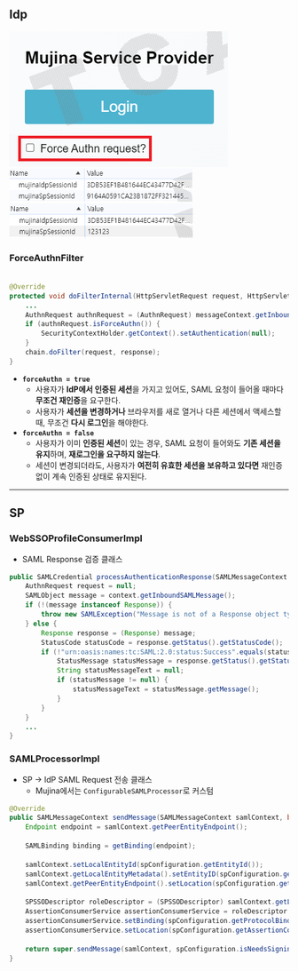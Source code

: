 ## Idp
![img.png](../../image/mujina1.PNG)  
![img.png](../../image/mujina2.PNG)
![img.png](../../image/mujina3.PNG)  

### ForceAuthnFilter
```java

@Override
protected void doFilterInternal(HttpServletRequest request, HttpServletResponse response, FilterChain chain) {
    ...
    AuthnRequest authnRequest = (AuthnRequest) messageContext.getInboundSAMLMessage();
    if (authnRequest.isForceAuthn()) {
        SecurityContextHolder.getContext().setAuthentication(null);
    }
    chain.doFilter(request, response);
}
```
- **`forceAuthn = true`**
    - 사용자가 **IdP에서 인증된 세션**을 가지고 있어도, SAML 요청이 들어올 때마다 **무조건 재인증**을 요구한다.
    - 사용자가 **세션을 변경하거나** 브라우저를 새로 열거나 다른 세션에서 액세스할 때, 무조건 **다시 로그인**을 해야한다.
- **`forceAuthn = false`**
    - 사용자가 이미 **인증된 세션**이 있는 경우, SAML 요청이 들어와도 **기존 세션을 유지**하며, **재로그인을 요구하지 않는다**.
    - 세션이 변경되더라도, 사용자가 **여전히 유효한 세션을 보유하고 있다면** 재인증 없이 계속 인증된 상태로 유지된다.

- - -
## SP  
### WebSSOProfileConsumerImpl
* SAML Response 검증 클래스  
```java
public SAMLCredential processAuthenticationResponse(SAMLMessageContext context) {
    AuthnRequest request = null;
    SAMLObject message = context.getInboundSAMLMessage();
    if (!(message instanceof Response)) {
        throw new SAMLException("Message is not of a Response object type");
    } else {
        Response response = (Response) message;
        StatusCode statusCode = response.getStatus().getStatusCode();
        if (!"urn:oasis:names:tc:SAML:2.0:status:Success".equals(statusCode.getValue())) {
            StatusMessage statusMessage = response.getStatus().getStatusMessage();
            String statusMessageText = null;
            if (statusMessage != null) {
                statusMessageText = statusMessage.getMessage();
            }
        }
    }
    ...
}
```

### SAMLProcessorImpl
* SP -> IdP SAML Request 전송 클래스
  * Mujina에서는 `ConfigurableSAMLProcessor`로 커스텀

```java
@Override
public SAMLMessageContext sendMessage(SAMLMessageContext samlContext, boolean sign) {
    Endpoint endpoint = samlContext.getPeerEntityEndpoint();

    SAMLBinding binding = getBinding(endpoint);

    samlContext.setLocalEntityId(spConfiguration.getEntityId());
    samlContext.getLocalEntityMetadata().setEntityID(spConfiguration.getEntityId());
    samlContext.getPeerEntityEndpoint().setLocation(spConfiguration.getIdpSSOServiceURL());

    SPSSODescriptor roleDescriptor = (SPSSODescriptor) samlContext.getLocalEntityMetadata().getRoleDescriptors().get(0);
    AssertionConsumerService assertionConsumerService = roleDescriptor.getAssertionConsumerServices().stream().filter(service -> service.isDefault()).findAny().orElseThrow(() -> new RuntimeException("No default ACS"));
    assertionConsumerService.setBinding(spConfiguration.getProtocolBinding());
    assertionConsumerService.setLocation(spConfiguration.getAssertionConsumerServiceURL());

    return super.sendMessage(samlContext, spConfiguration.isNeedsSigning(), binding);
}
```